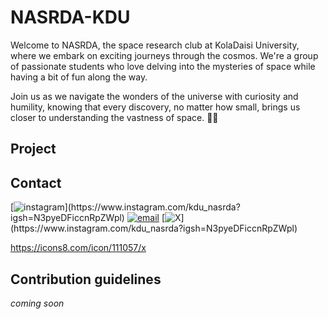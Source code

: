# NASRDA-KDU

Welcome to NASRDA, the space research club at KolaDaisi University, where we embark on exciting journeys through the cosmos. We're a group of passionate students who love delving into the mysteries of space while having a bit of fun along the way.

Join us as we navigate the wonders of the universe with curiosity and humility, knowing that every discovery, no matter how small, brings us closer to understanding the vastness of space. 🌌🔭

## Project 

## Contact 
[![instagram]([![icons8-instagram-30](https://github.com/NARSDA-KDU/.github/assets/127853216/5d8d446d-7999-4017-88e2-a220ac9e30c1](https://icons8.com/icon/32309/instagram)))](https://www.instagram.com/kdu_nasrda?igsh=N3pyeDFiccnRpZWpl)
[![email](https://icons8.com/icon/60688/email)](https://www.instagram.com/kdu_nasrda?igsh=N3pyeDFiccnRpZWpl)
[![X]([https://icons8.com/icon/60688/email](https://icons8.com/icon/111057/x))](https://www.instagram.com/kdu_nasrda?igsh=N3pyeDFiccnRpZWpl)


https://icons8.com/icon/111057/x



## Contribution guidelines
*coming soon*




